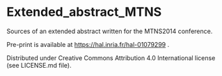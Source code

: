 Extended_abstract_MTNS
======================

Sources of an extended abstract written for the MTNS2014 conference.

Pre-print is available at https://hal.inria.fr/hal-01079299 .

Distributed under Creative Commons Attribution 4.0 International license (see LICENSE.md file).
